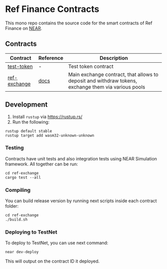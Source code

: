 # Ref Finance Contracts

This mono repo contains the source code for the smart contracts of Ref Finance on [NEAR](https://near.org).

## Contracts

| Contract | Reference | Description |
| - | - | - |
| [test-token](test-token/src/lib.rs) | - | Test token contract |
| [ref-exchange](ref-exchange/src/lib.rs) | [docs](https://ref-finance.gitbook.io/ref-finance/smart-contracts/ref-exchange) | Main exchange contract, that allows to deposit and withdraw tokens, exchange them via various pools |

## Development

1. Install `rustup` via https://rustup.rs/
2. Run the following:

```
rustup default stable
rustup target add wasm32-unknown-unknown
```

### Testing

Contracts have unit tests and also integration tests using NEAR Simulation framework. All together can be run:

```
cd ref-exchange
cargo test --all
```

### Compiling

You can build release version by running next scripts inside each contract folder:

```
cd ref-exchange
./build.sh
```

### Deploying to TestNet

To deploy to TestNet, you can use next command:
```
near dev-deploy
```

This will output on the contract ID it deployed.

